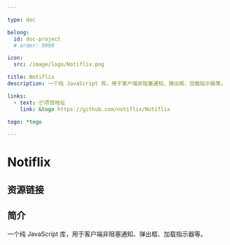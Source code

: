 ```yaml
---

type: doc

belong:
  id: doc-project
  # order: 9999

icon:
  src: /image/logo/Notiflix.png

title: Notiflix
description: 一个纯 JavaScript 库，用于客户端非阻塞通知、弹出框、加载指示器等。

links:
  - text: 📦项目地址
    link: &togo https://github.com/notiflix/Notiflix

togo: *togo

---
```


<ShowLogo />

# Notiflix

<ShowBreadcrumb />

## 资源链接

<ShowLinks />

## 简介

一个纯 JavaScript 库，用于客户端非阻塞通知、弹出框、加载指示器等。